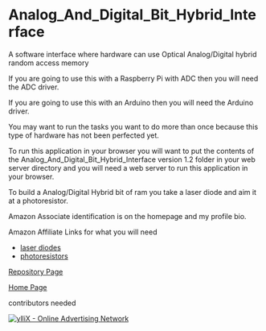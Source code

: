 # Analog_And_Digital_Bit_Hybrid_Interface
A software interface where hardware can use Optical Analog/Digital hybrid random access memory

If you are going to use this with a Raspberry Pi with ADC then you will need the ADC driver.

If you are going to use this with an Arduino then you will need the Arduino driver.

You may want to run the tasks you want to do more than once because this type of hardware has not been perfected yet.

To run this application in your browser you will want to put the contents of the Analog_And_Digital_Bit_Hybrid_Interface version 1.2 folder in your web server directory and you will need a web server to run this application in your browser.

To build a Analog/Digital Hybrid bit of ram you take a laser diode and aim it at a photoresistor.

Amazon Associate identification is on the homepage and my profile bio.

<p>Amazon Affiliate Links for what you will need</p>
<ul>
<li><a href="https://daniel-hanrahan-tools-and-games.github.io/LaserDiodeAmazonLink.html">laser diodes</a></li>
<li><a href="https://daniel-hanrahan-tools-and-games.github.io/PhotoresistorAmazonLink.html">photoresistors</a></li>
</ul>

<a href="https://github.com/Daniel-Hanrahan-Tools-and-Games/Analog_And_Digital_Bit_Hybrid_Interface">Repository Page</a>

<a href="https://daniel-hanrahan-tools-and-games.github.io/">Home Page</a>

contributors needed

<script type="text/javascript" src="https://udbaa.com/bnr.php?section=General&pub=978127&format=728x90&ga=g"></script>
<noscript><a href="https://yllix.com/publishers/978127" target="_blank"><img src="//ylx-aff.advertica-cdn.com/pub/728x90.png" style="border:none;margin:0;padding:0;vertical-align:baseline;" alt="ylliX - Online Advertising Network" /></a></noscript>
